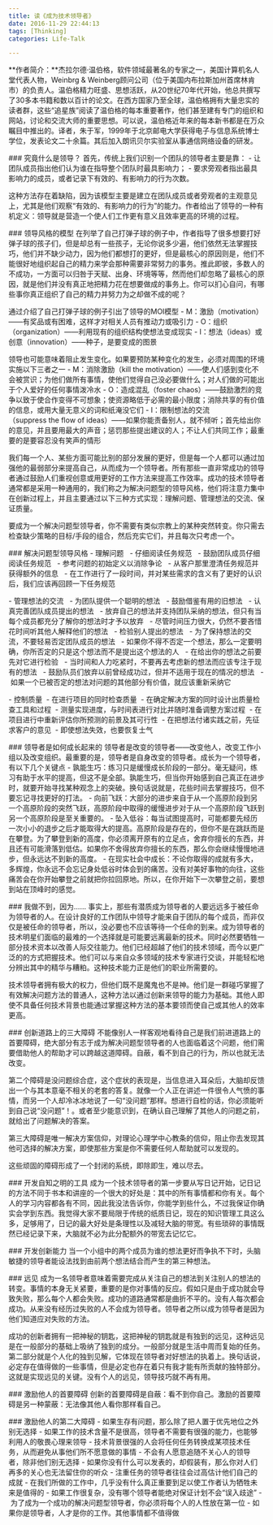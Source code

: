 ```yaml
---
title: 读《成为技术领导者》
date: 2016-11-29 22:44:13
tags: [Thinking]
categories: Life-Talk

---
```


**作者简介：**杰拉尔德·温伯格，软件领域最著名的专家之一，美国计算机名人堂代表人物，Weinbrg & Weinberg顾问公司（位于美国内布拉斯加州首席林肯市）的负责人。温伯格精力旺盛、思想活跃，从20世纪70年代开始，他总共撰写了30多本书籍和数以百计的论文。在西方国家乃至全球，温伯格拥有大量忠实的读者群，这些“追星族”阅读了温伯格的每本重要著作，他们甚至建有专门的组织和网站，讨论和交流大师的重要思想。可以说，温伯格近年来的每本新书都是在万众瞩目中推出的。译者，朱于军，1999年于北京邮电大学获得电子与信息系统博士学位，发表论文二十余篇。其后加入朗讯贝尔实验室从事通信网络设备的研发。

### 究竟什么是领导？
首先，传统上我们识别一个团队的领导者主要是靠：
- 让团队成员指出他们认为谁在指导整个团队时最具影响力；
- 要求旁观者指出最具影响力的成员，或者记录下有效的、有影响力的行为次数。

这种方法存在着缺陷，因为该模型主要是建立在团队成员或者旁观者的主观意见上，尤其是他们观察“有效的、有影响力的行为”的能力。作者给出了领导的一种有机定义：领导就是营造一个使人们工作更有意义且效率更高的环境的过程。

### 领导风格的模型
在列举了自己打弹子球的例子中，作者指导了很多想要打好弹子球的孩子们，但是却总有一些孩子，无论你说多少遍，他们依然无法掌握技巧，他们并不缺少动力，因为他们都想打的更好，但是最核心的原因则是，他们不能很好地组织起自己的精力来学会那种需要非常努力的事务。推此即彼，多数人的不成功，一方面可以归咎于天赋、出身、环境等等，然而他们却忽略了最核心的原因，就是他们并没有真正地把精力花在想要做成的事务上。你可以扪心自问，有哪些事你真正组织了自己的精力并努力为之却做不成的呢？

通过介绍了自己打弹子球的例子引出了领导的MOI模型
- M：激励（motivation）——有奖品或有困难，这样才对相关人员有推动力或吸引力
- O：组织（organization）——利用现有的组织结构使想法变成现实
- I：想法（ideas）或创意（innovation）——种子，是要变成的图景

领导也可能意味着阻止发生变化。如果要预防某种变化的发生，必须对周围的环境实施以下三者之一
- M：消除激励（kill the motivation）——使人们感到变化不会被赏识；为他们做所有事情，使他们觉得自己没必要做什么；对人们做的可能出于个人爱好的任何事情泼冷水
- O：造成混乱（foster chaos）——鼓励激烈的竞争以致于使合作变得不可想象；使资源略低于必需的最小限度；消除共享的有价值的信息，或用大量无意义的词和纸淹没它们
- I：限制想法的交流（suppress the flow of ideas）——如果你能责备别人，就不倾听；首先给出你的意见，并且要用最大的声音；惩罚那些提出建议的人；不让人们共同工作；最重要的是要容忍没有笑声的情形

我们每一个人、某些方面可能比别的部分发展的更好，但是每一个人都可以通过加强他的最弱部分来提高自己，从而成为一个领导者。所有那些一直非常成功的领导者通过鼓励人们重视创意或用更好的工作方法来提高工作效率。成功的技术领导者通常都是采用一种通用的，我们称之为解决问题型的领导风格，他们将注意力集中在创新过程上，并且主要通过以下三种方式实现：理解问题、管理想法的交流、保证质量。

要成为一个解决问题型领导者，你不需要有类似宗教上的某种突然转变。你只需去检查缺少策略的目标/手段的组合，然后充实它们，并且每次只考虑一个。

### 解决问题型领导风格
- 理解问题
  - 仔细阅读任务规范
  - 鼓励团队成员仔细阅读任务规范
  - 参考问题的初始定义以消除争论
  - 从客户那里澄清任务规范并获得额外的信息
  - 在工作进行了一段时间，并对某些需求的含义有了更好的认识后，我们应该再回顾一下任务规范


- 管理想法的交流
  - 为团队提供一个聪明的想法
  - 鼓励借鉴有用的旧想法
  - 认真完善团队成员提出的想法
  - 放弃自己的想法并支持团队采纳的想法，但只有当每个成员都充分了解你的想法时才予以放弃
  - 尽管时间压力很大，仍然不要吝惜花时间听其他人解释他们的想法
  - 检验别人提出的想法
  - 为了保持想法的交流，不要轻易否定团队成员的想法
  - 如果你不得不否定一个想法，那么一定要明确，你所否定的只是这个想法而不是提出这个想法的人
  - 在给出你的想法之前要先对它进行检验
  - 当时间和人力吃紧时，不要再去考虑新的想法而应该专注于现有的想法
  - 鼓励队员们放弃以前曾经成功过，但并不适用于现在的情况的想法
  - 如果一个已被否定的想法对问题的其他部分有价值，就应该重新采纳它


- 控制质量
 - 在进行项目的同时检查质量
 - 在确定解决方案的同时设计出质量检查工具和过程
 - 测量实现进度，与时间表进行对比并随时准备调整方案过程
 - 在项目进行中重新评估你所预测的前景及其可行性
 - 在把想法付诸实践之前，先征求客户的意见
 - 即使想法失效，也要恢复士气

### 领导者是如何成长起来的
领导者是改变的领导者——改变他人，改变工作小组以及改变组织。最重要的是，领导者是自身改变的领导者。成长为一个领导者，有以下几个关键点
- 孰能生巧：练习只是缓慢成长阶段的一部分。毫无疑问，练习有助于水平的提高，但这不是全部。孰能生巧，但当你开始感到自己真正在进步时，就要开始寻找某种观念上的突破。换句话说就是，花些时间去掌握技巧，但不要忘记寻找更好的打法。
- 向前飞跃：大部分的进步来自于从一个高原阶段到另一个高原阶段的突然飞跃，高原阶段中取得的缓慢进步对于从一个高原阶段飞跃到另一个高原阶段是至关重要的。
- 坠入低谷：每当试图提高时，可能都要先经历一次小小的退步之后才能取得大的提高。高原阶段是存在的，但你不是在跳跃而是在攀登。为了攀登到新的高度，你必须离开原有的立足点，舍弃你擅长的东西，并且还有可能滑落到低估。如果你不舍得放弃你擅长的东西，那么你会继续慢慢地进步，但永远达不到新的高度。
- 在现实社会中成长：不论你取得的成就有多大，多辉煌，你永远不会忘记身处低谷时体会到的痛苦。没有对美好事物的向往，这些痛苦会在你开始攀登之前就把你拉回原地。所以，在你开始下一次攀登之前，要想到站在顶峰时的感觉。

### 我做不到，因为......
事实上，那些有潜质成为领导者的人要远远多于被任命为领导者的人。在设计良好的工作团队中领导才能来自于团队的每个成员，而非仅仅是被任命的领导者，所以，没必要也不应该等待一个任命的到来。成为领导者的技术明星们面临的最难的一个选择就是可能要远离最新的技术。同时必然要牺牲一部分技术资本以改善人际交往能力。他们已经超越了他们的技术领域，而今以更广泛的的方式把握技术。他们可以与来自众多领域的技术专家进行交谈，并能轻松地分辨出其中的精华与糟粕。这种技术能力正是他们的职业所需要的。

技术领导者拥有极大的权力，但他们既不是魔鬼也不是神。他们是一群碰巧掌握了有效解决问题方法的普通人，这种方法以通过创新来领导的能力为基础。其他人即使不具备任何技术背景也能通过掌握这种方法的基本要领而使自己或其他人的效率更高。

### 创新道路上的三大障碍
不能像别人一样客观地看待自己是我们前进道路上的首要障碍，绝大部分有志于成为解决问题型领导者的人也面临着这个问题，他们需要借助他人的帮助才可以跨越这道障碍。自蔽，看不到自己的行为，所以也就无法改变。

第二个障碍是没问题综合症，这个症状的表现是，当信息进入耳朵后，大脑却反馈出一个与其本意毫不相关的老套的答复。就像一个人正在讲述一件很令人气愤的事情，而另一个人却冷冰冰地说了一句“没问题”那样。想进行自检的话，你必须能听到自己说“没问题”！。或者至少能意识到，在确认自己理解了其他人的问题之前，就给出了问题解决的答案。

第三大障碍是唯一解决方案信仰，对理论心理学中心教条的信仰，阻止你去发现其他可选择的解决方案，即使那些方案是你不需要任何人帮助就可以发现的。

这些顽固的障碍形成了一个封闭的系统，即除即生，难以尽去。

### 开发自知之明的工具
成为一个技术领导者的第一步要从写日记开始，记日记的方法不同于书本和讲座的一个很大的好处是：其中的所有事情都和你有关。每个人的学习内容都各有不同，因此我没法告诉你，你能学到些什么，不过我保证你确实会学到东西。我觉得大家不要局限于传统的纸质日记，现在的知识管理工具这么多，足够用了，日记的最大好处是条理性以及减轻大脑的带宽。有些琐碎的事情既然已经记录下来，大脑就不必为此分配额外的带宽去记忆它。

### 开发创新能力
当一个小组中的两个成员为谁的想法更好而争执不下时，头脑敏捷的领导者能设法找到由前两个想法结合而产生的第三种想法。

### 远见
成为一名领导者意味着需要完成从关注自己的想法到关注别人的想法的转变。事情的本身无关紧要，重要的是你对事情的反应。假如只是由于成功就会导致失败，那么每个人都会失败。成功的道路通常都是曲折不平的。没有人每次都会成功。从来没有经历过失败的人不会成为领导者。领导者之所以成为领导者是因为他们知道应对失败的方法。

成功的创新者拥有一把神秘的钥匙，这把神秘的钥匙就是有独到的远见，这种远见是在一般部分的基础上吸纳了独到的成分。一般部分就是生活中周而复始的任务。第二部分就是个人化的独到见解，它体现在领导者对好想法的执着上。换句话说，必定存在值得做的一些事情，但是必定也存在着只有我才能有所贡献的独特部分。这就是实现远见的关键。没有个人的远见，领导技巧就不再有用。

### 激励他人的首要障碍
创新的首要障碍是自蔽：看不到你自己。激励的首要障碍是另一种蒙蔽：无法像其他人看你那样看自己。

### 激励他人的第二大障碍
- 如果生存有问题，那么除了把人置于优先地位之外别无选择
- 如果工作的技术含量不是很高，领导者不需要有很强的能力，也能够利用人的敬畏心理来领导
- 技术背景很强的人会将任何任务转换成某项技术任务，从而避免从事他们所不愿意做的事情
- 不会有人愿意追随不关心人的领导者，除非他们别无选择
- 如果你没有什么可以发表的，却假装有，那么你对人们再多的关心也无法留住你的听众
- 注重任务的领导者往往会过高估计他们自己的成就
- 在我们所做的工作中，几乎没有什么真正重要到足以使工作者认为牺牲未来是值得的
- 如果工作很复杂，没有哪个领导者能绝对保证计划不会“误入歧途”
- 为了成为一个成功的解决问题型领导者，你必须将每个人的人性放在第一位
- 如果你是领导者，人才是你的工作。其他事情都不值得做